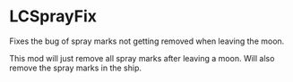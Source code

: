 # LCSprayFix

Fixes the bug of spray marks not getting removed when leaving the moon.

This mod will just remove all spray marks after leaving a moon. Will also remove the spray marks in the ship.